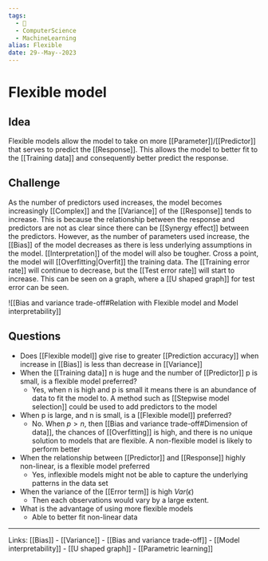 ```yaml
---
tags:
  - 🌱
  - ComputerScience
  - MachineLearning
alias: Flexible
date: 29--May--2023
---
```


# Flexible model
## Idea
Flexible models allow the model to take on more [[Parameter]]/[[Predictor]] that serves to predict the [[Response]]. This allows the model to better fit to the [[Training data]] and consequently better predict the response.
## Challenge
As the number of predictors used increases, the model becomes increasingly [[Complex]] and the [[Variance]] of the [[Response]] tends to increase. This is because the relationship between the response and predictors are not as clear since there can be [[Synergy effect]] between the predictors. However, as the number of parameters used increase, the [[Bias]] of the model decreases as there is less underlying assumptions in the model. [[Interpretation]] of the model will also be tougher.
Cross a point, the model will [[Overfitting|Overfit]] the training data. The [[Training error rate]] will continue to decrease, but the [[Test error rate]] will start to increase. This can be seen on a graph, where a [[U shaped graph]] for test error can be seen.

![[Bias and variance trade-off#Relation with Flexible model and Model interpretability]]

## Questions
- Does [[Flexible model]] give rise to greater [[Prediction accuracy]] when increase in [[Bias]] is less than decrease in [[Variance]]
- When the [[Training data]] n is huge and the number of [[Predictor]] p is small, is a flexible model preferred?
    - Yes, when n is high and p is small it means there is an abundance of data to fit the model to. A method such as [[Stepwise model selection]] could be used to add predictors to the model
- When p is large, and n is small, is a [[Flexible model]] preferred?
    - No. When $p>n$, then [[Bias and variance trade-off#Dimension of data]], the chances of [[Overfitting]] is high, and there is no unique solution to models that are flexible. A non-flexible model is likely to perform better
- When the relationship between [[Predictor]] and [[Response]] highly non-linear, is a flexible model preferred
    - Yes, inflexible models might not be able to capture the underlying patterns in the data set
- When the variance of the [[Error term]] is high $Var(\epsilon)$
    - Then each observations would vary by a large extent.
- What is the advantage of using more flexible models
    - Able to better fit non-linear data

---
Links: [[Bias]] - [[Variance]] - [[Bias and variance trade-off]] - [[Model interpretability]] - [[U shaped graph]] - [[Parametric learning]]